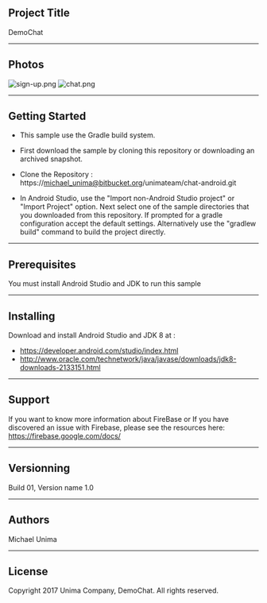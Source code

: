 ## Project Title
DemoChat

---

## Photos
![sign-up.png](https://user-images.githubusercontent.com/29269104/27267998-d9e8617c-54d6-11e7-93f9-4732dcd56384.png)  ![chat.png](https://user-images.githubusercontent.com/29269104/27268000-dbab30e8-54d6-11e7-95af-1405aee0e63a.png)

---

## Getting Started
- This sample use the Gradle build system.
- First download the sample by cloning this repository or downloading an archived snapshot.
	
- Clone the Repository : 
https://michael_unima@bitbucket.org/unimateam/chat-android.git

- In Android Studio, use the "Import non-Android Studio project" or "Import Project" option. Next select one of the sample directories that you downloaded from this repository. If prompted for a gradle configuration accept the default settings.
Alternatively use the "gradlew build" command to build the project directly.

--- 

## Prerequisites
You must install Android Studio and JDK to run this sample

---

## Installing
Download and install Android Studio and JDK 8 at : 

* https://developer.android.com/studio/index.html
* http://www.oracle.com/technetwork/java/javase/downloads/jdk8-downloads-2133151.html

---

## Support
If you want to know more information about FireBase or If you have discovered an issue with Firebase, please see the resources here: https://firebase.google.com/docs/

---

## Versionning
Build 01, Version name 1.0

---

## Authors
Michael Unima

---

## License
Copyright 2017 Unima Company, DemoChat.
All rights reserved.
